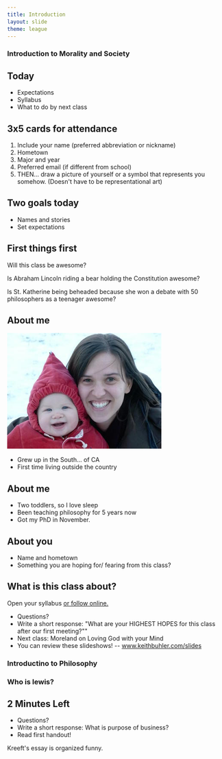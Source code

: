 ```yaml
---
title: Introduction
layout: slide
theme: league
---
```


<section><!--Syllabus begin-->
<section data-background="http://cdn.bloody-disgusting.com/wp-content/uploads/2015/03/Sunshine.jpg" data-markdown><!--Intro slide begin-->

# Introduction to Morality and Society

</section> <!--Intro slide end-->
<section data-markdown> 

## Today

* Expectations
* Syllabus
* What to do by next class

</section><section data-markdown>

## 3x5 cards for attendance

1. Include your name (preferred abbreviation or nickname)
2. Hometown
3. Major and year
4. Preferred email (if different from school)
5. THEN... draw a picture of yourself or a symbol that represents you somehow. (Doesn't have to be representational art)

</section><section data-markdown>

## Two goals today

- Names and stories
- Set expectations

</section><section data-markdown>

## First things first

Will this class be awesome?

</section><section data-background="https://img0.etsystatic.com/000/0/6230905/il_570xN.231283212.jpg">

Is Abraham Lincoln riding a bear holding the Constitution awesome?

</section><section data-background="http://www.wikigallery.org/paintings/223501-224000/223722/painting1.jpg">

Is St. Katherine being beheaded because she won a debate with 50 philosophers as a teenager awesome?

</section><section data-markdown>


## About me

![Josiah in the snow](/images/josiah-snow.jpg)

- Grew up in the South... of CA
- First time living outside the country

</section><section data-markdown>

## About me

- Two toddlers, so I love sleep
- Been teaching philosophy for 5 years now
- Got my PhD in November.

</section><section data-markdown>

## About you

* Name and hometown
* Something you are hoping for/ fearing from this class?

</section><section data-markdown>


## What is this class about?

Open your syllabus [or follow online.](http://www.keithbuhler.com/introduction)

</section><section data-markdown>

* Questions?
* Write a short response: "What are your HIGHEST HOPES for this class after our first meeting?""
* Next class: Moreland on Loving God with your Mind
* You can review these slideshows! -- www.keithbuhler.com/slides


</section>
</section><!--Syllabus end-->


<section><!--Wed, Intro begin-->
<section data-background="http://static.tumblr.com/6433c819c8544bb9e6d643dc5c92df28/x9itfym/Uvomgzw2x/tumblr_static_aslan-lion-3-chronicles-of-narnia-voyage-of-the-dawn-treader-wallpaper.jpg" data-markdown>

# Introductino to Philosophy

### Who is lewis?

</section><section data-markdown>



## 2 Minutes Left
* Questions?
* Write a short response: What is purpose of business?
* Read first handout! 

Kreeft's essay is organized funny.

</section>
</section> <!--Friday, Intro end-->
